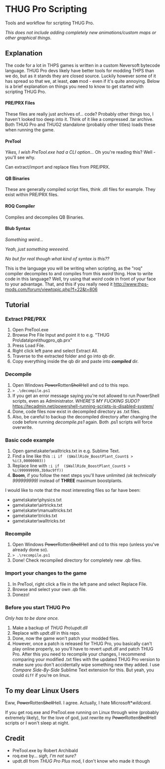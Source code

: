 # THUG Pro Scripting
Tools and workflow for scripting THUG Pro.

*This does not include adding completely new animations/custom maps or other graphical things*.

## Explanation
The code for a lot in THPS games is written in a custom Neversoft bytecode language. THUG Pro devs likely have better tools for modding THPS than we do, but as it stands they are closed source. Luckily however some of it has spread so that we, at least, ***can*** mod - even if it's quite annoying. Below is a brief explanation on things you need to know to get started with scripting THUG Pro.

#### PRE/PRX Files
These files are really just archives of... code? Probably other things too, I haven't looked too deep into it. Think of it like a compressed .tar archive. Both THUG Pro and THUG2 standalone (probably other titles) loads these when running the game.

#### PreTool
*Yikes, I wish PreTool.exe had a CLI option...* Oh you're reading this? Well - you'll see why.

Can extract/import and replace files from PRE/PRX.


#### QB Binaries
These are generally compiled script files, think .dll files for example. They exist within PRE/PRX files.

#### ROQ Compiler
Compiles and decompiles QB Binaries.

#### Blub Syntax
*Something weird...*

*Yeah, just something weeeeird.*

*No but for real though what kind of syntax is this??*

This is the language you will be writing when scripting, as the "roq" compiler decompiles to and compiles from this *weird* thing. How to write code in this language? Well, try using that *weird* code in front of your face to your advantage. That, and this if you really need it http://www.thps-mods.com/forum/viewtopic.php?f=22&t=806

## Tutorial

### Extract PRE/PRX
1. Open PreTool.exe
2. Browse Pre File Input and point it to e.g. "THUG Pro\data\pre\thugpro_qb.prx"
3. Press Load File.
4. Right click left pane and select Extract All.
5. Traverse to the extracted folder and go into qb dir.
6. Copy everything inside the qb dir and paste into ***compiled*** dir.

### Decompile
1. Open Windows ~~Power~~Rotten~~Shell~~Hell and cd to this repo.
2. `> .\decompile.ps1`
3. If you get an error message saying you're not allowed to run PowerShell scripts, even as Administrator. *WHERE'S MY FUCKING SUDO?* https://tecadmin.net/powershell-running-scripts-is-disabled-system/
3. Done, code files now exist in decompiled directory as .txt files.
4. Also, be careful to backup the decompiled directory after changing the code before running *decompile.ps1* again. Both .ps1 scripts will force overwrite.

### Basic code example
1. Open game\skater\walltricks.txt in e.g. Sublime Text.
2. Find a line like this `:i if  ($WallRide_BoostPlant_Count$ > %i(3,00000003))`
3. Replace line with `:i if  ($WallRide_BoostPlant_Count$ > %i(999999999,3b9ac9ff)) `
4. **Boom**, if you follow the next steps you'll have unlimited *(ok technically 999999999)* instead of **THREE** maximum boostplants.

I would like to note that the most interesting files so far have been:

* game\skater\physics.txt
* game\skater\airtricks.txt
* game\skater\manualtricks.txt
* game\skater\tricks.txt
* game\skater\walltricks.txt

### Recompile
1. Open Windows ~~Power~~Rotten~~Shell~~Hell and cd to this repo (unless you've already done so).
2. `> .\recompile.ps1`
3. Done! Check recompiled directory for completely new .qb files.

### Import your changes to the game
1. In PreTool, right click a file in the left pane and select Replace File.
2. Browse and select your own .qb file.
3. Donezo!

### Before you start THUG Pro
*Only has to be done once.*

1. Make a backup of *THUG Pro\updt.dll*
2. Replace with *updt.dll* in this repo.
3. Done, now the game won't patch your modded files.
4. However, once a patch is released for THUG Pro, you basically can't play online properly, so you'll have to revert *updt.dll* and patch THUG Pro. After this you need to recompile your changes, I recommend comparing your modified .txt files with the updated THUG Pro version to make sure you don't accidentally wipe something new they added. I use *Compare Side-By-Side* Sublime Text extension for this. But yeah, you could `diff` if you're on linux.

## To my dear Linux Users
Eww, ~~Power~~Rotten~~Shell~~Hell. I agree. Actually, I hate Microsoft\**wildcard*.

If you get roq.exe and PreTool.exe running on Linux through wine (probably extremely likely), for the love of god, just rewrite my ~~Power~~Rotten~~Shell~~Hell scripts or I won't sleep at night.

## Credit
* PreTool.exe by Robert Archibald
* roq.exe by... *sigh, I'm not sure?*
* updt.dll from *THUG Pro Plus* mod, I don't know who made it though